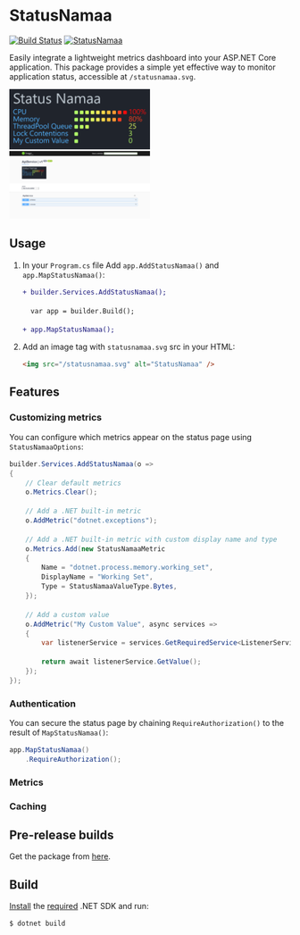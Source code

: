﻿# StatusNamaa

[![Build Status](https://ctyar.visualstudio.com/StatusNamaa/_apis/build/status%2Fctyar.StatusNamaa?branchName=main)](https://ctyar.visualstudio.com/StatusNamaa/_build/latest?definitionId=14&branchName=main)
[![StatusNamaa](https://img.shields.io/nuget/v/StatusNamaa.svg)](https://www.nuget.org/packages/StatusNamaa/)

Easily integrate a lightweight metrics dashboard into your ASP.NET Core application. This package provides a simple yet effective way to monitor application status, accessible at `/statusnamaa.svg`.

<img src="https://raw.githubusercontent.com/ctyar/StatusNamaa/refs/heads/main/doc/images/dashboard.png" width="50%" >
<img src="https://raw.githubusercontent.com/ctyar/StatusNamaa/refs/heads/main/doc/images/fullpage.png" width="50%" >

## Usage

1. In your `Program.cs` file Add `app.AddStatusNamaa()` and `app.MapStatusNamaa()`:

    ```diff
    + builder.Services.AddStatusNamaa();

      var app = builder.Build();

    + app.MapStatusNamaa();
    ```

2. Add an image tag with `statusnamaa.svg` src in your HTML:
    ```html
    <img src="/statusnamaa.svg" alt="StatusNamaa" />
    ```

## Features
### Customizing metrics
You can configure which metrics appear on the status page using `StatusNamaaOptions`:
```csharp
builder.Services.AddStatusNamaa(o =>
{
    // Clear default metrics
    o.Metrics.Clear();

    // Add a .NET built-in metric
    o.AddMetric("dotnet.exceptions");

    // Add a .NET built-in metric with custom display name and type
    o.Metrics.Add(new StatusNamaaMetric
    {
        Name = "dotnet.process.memory.working_set",
        DisplayName = "Working Set",
        Type = StatusNamaaValueType.Bytes,
    });

    // Add a custom value
    o.AddMetric("My Custom Value", async services =>
    {
        var listenerService = services.GetRequiredService<ListenerService>();

        return await listenerService.GetValue();
    });
});
```

### Authentication
You can secure the status page by chaining `RequireAuthorization()` to the result of `MapStatusNamaa()`:
```csharp
app.MapStatusNamaa()
    .RequireAuthorization();
```
### Metrics

### Caching

## Pre-release builds

Get the package from [here](https://github.com/ctyar/StatusNamaa/pkgs/nuget/StatusNamaa).


## Build

[Install](https://get.dot.net) the [required](global.json) .NET SDK and run:
```
$ dotnet build
```